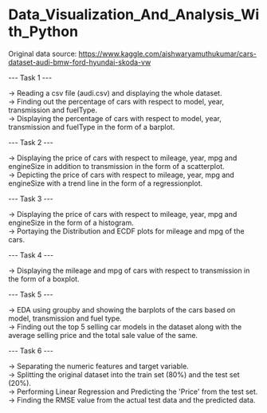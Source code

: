 # Data_Visualization_And_Analysis_With_Python 

Original data source: https://www.kaggle.com/aishwaryamuthukumar/cars-dataset-audi-bmw-ford-hyundai-skoda-vw

--- Task 1 ---

-> Reading a csv file (audi.csv) and displaying the whole dataset.                                
-> Finding out the percentage of cars with respect to model, year, transmission and fuelType.                                     
-> Displaying the percentage of cars with respect to model, year, transmission and fuelType in the form of a barplot.

--- Task 2 ---

-> Displaying the price of cars with respect to mileage, year, mpg and engineSize in addition to transmission in the form of a scatterplot.     
-> Depicting the price of cars with respect to mileage, year, mpg and engineSize with a trend line in the form of a regressionplot.

--- Task 3 ---

-> Displaying the price of cars with respect to mileage, year, mpg and engineSize in the form of a histogram.                         
-> Portaying the Distribution and ECDF plots for mileage and mpg of the cars.
    
--- Task 4 ---

-> Displaying the  mileage and mpg of cars with respect to transmission in the form of a boxplot.

--- Task 5 ---

-> EDA using groupby and showing the barplots of the cars based on model, transmission and fuel type.                                                                      
-> Finding out the top 5 selling car models in the dataset along with the average selling price and the total sale value of the same.

--- Task 6 ---

-> Separating the numeric features and target variable.                                                           
-> Splitting the original dataset into the train set (80%) and the test set (20%).                                                                    
-> Performing Linear Regression and Predicting the 'Price' from the test set.                                                                                     
-> Finding the RMSE value from the actual test data and the predicted data.      
